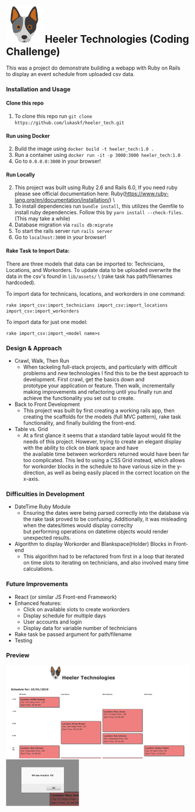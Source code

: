 # <img src="app/assets/images/cattle-dog1.png" alt="Blue Heeler" width="100" height="100"/> Heeler Technologies (Coding Challenge) 

This was a project do demonstrate building a webapp with Ruby on Rails \
to display an event schedule from uploaded csv data. 

### Installation and Usage
#### Clone this repo
1) To clone this repo run `git clone https://github.com/lukaskf/heeler_tech.git`
#### Run using Docker
2) Build the image using `docker build -t heeler_tech:1.0 .`
3) Run a container using `docker run -it -p 3000:3000 heeler_tech:1.0`
4) Go to `0.0.0.0:3000` in your browser!
#### Run Locally 
2) This project was built using Ruby 2.6 and Rails 6.0, If you need ruby please see official documentation here: Ruby(https://www.ruby-lang.org/en/documentation/installation/) \
3) To install dependencies run `bundle install`, this utilizes the Gemfile to install ruby dependencies. Follow this by `yarn install --check-files`. (This may take a while)
4) Database migration via `rails db:migrate`
5) To start the rails server run `rails server`
6) Go to `localhost:3000` in your browser!

#### Rake Task to Import Data:
There are three models that data can be imported to: Technicians, Locations, and Workorders. To update data to be uploaded overwrite the data in the csv's found in `lib/assets/` \ 
(rake task has path/filenames hardcoded).

To import data for technicans, locations, and workorders in one command:
```
rake import_csv:import_technicians import_csv:import_locations import_csv:import_workorders
```

To import data for just one model:
```
rake import_csv:import_<model name>s
```

### Design & Approach
- Crawl, Walk, Then Run
    - When tackeling full-stack projects, and particularly with difficult problems and new technologies I find this to be the best approach to development. First crawl, get the basics down and \
    prototype your application or feature. Then walk, incrementally making improvements and refactoring until you finally run and achieve the functionality you set out to create.
- Back to Front Development
    - This project was built by first creating a working rails app, then creating the scaffolds for the models (full MVC pattern), rake task functionality, and finally building the front-end. 
- Table vs. Grid
    - At a first glance it seems that a standard table layout would fit the needs of this project. However, trying to create an elegant display with the ability to click on blank space and have\
    the available time between workorders returned would have been far too complicated. This led to using a CSS Grid instead, which allows for workorder blocks in the schedule to have various size in the y-direction, as well as being easily placed in the correct location on the x-axis. 
### Difficulties in Development
- DateTime Ruby Module
    - Ensuring the dates were being parsed correctly into the database via the rake task proved to be confusing. Additionally, it was misleading when the dates/times would display correclty \
    but performing operations on datetime objects would render unexpected results.
- Algorithm to display Workorder and Blankspace(Holder) Blocks in Front-end
    - This algorithm had to be refactored from first in a loop that iterated on time slots to iterating on technicians, and also involved many time calculations. 

### Future Improvements
- React (or similar JS Front-end Framework)
- Enhanced features:
    - Click on available slots to create workorders
    - Display schedule for multiple days
    - User accounts and login
    - Display data for variable number of technicians
- Rake task be passed argument for path/filename
- Testing

### Preview

<img src="app/assets/images/preview.png" alt="Preview"/>
<img src="app/assets/images/onclick.png" alt="On Click Alert" width="200"/>
